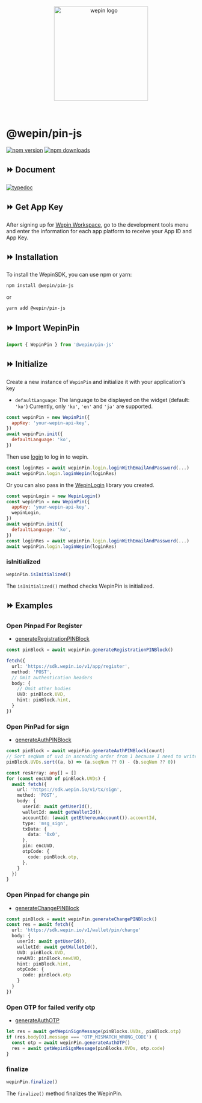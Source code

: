 <br/>

<p align="center">
  <a href="https://www.wepin.io/">
      <picture>
        <source media="(prefers-color-scheme: dark)">
        <img alt="wepin logo" src="https://github.com/WepinWallet/wepin-web-sdk-v1/blob/main/assets/wepin_logo_color.png?raw=true" width="250" height="auto">
      </picture>
</a>
</p>

<br>


# @wepin/pin-js

[![npm version](https://img.shields.io/npm/v/@wepin/pin-js?style=for-the-badge)](https://www.npmjs.org/package/@wepin/pin-js) [![npm downloads](https://img.shields.io/npm/dt/@wepin/pin-js.svg?label=downloads&style=for-the-badge)](https://www.npmjs.org/package/@wepin/pin-js)

## ⏩ Document
[![typedoc](https://img.shields.io/badge/typedoc-blue?style=for-the-badge)](https://wepinwallet.github.io/wepin-web-sdk-v1/modules/_wepin_pin_js.html)

## ⏩ Get App Key
After signing up for [Wepin Workspace](https://workspace.wepin.io/), go to the development tools menu and enter the information for each app platform to receive your App ID and App Key.


## ⏩ Installation
To install the WepinSDK, you can use npm or yarn:
```bash
npm install @wepin/pin-js
```
or
```bash
yarn add @wepin/pin-js
```

## ⏩ Import WepinPin 
```js
import { WepinPin } from '@wepin/pin-js'
```

## ⏩ Initialize
Create a new instance of `WepinPin` and initialize it with your application's  key
- `defaultLanguage`: The language to be displayed on the widget (default: `'ko'`)
Currently, only `'ko'`, `'en'` and `'ja'` are supported.
```js
const wepinPin = new WepinPin({
  appKey: 'your-wepin-api-key',
})
await wepinPin.init({
  defaultLanguage: 'ko',
})
```

Then use [login](../modules/_wepin_login_js.html) to log in to wepin.
```js
const loginRes = await wepinPin.login.loginWithEmailAndPassword(...)
await wepinPin.login.loginWepin(loginRes)
```

Or you can also pass in the [WepinLogin](../classes/_wepin_login_js.WepinLogin.html) library you created.
```js
const wepinLogin = new WepinLogin()
const wepinPin = new WepinPin({
  appKey: 'your-wepin-api-key',
  wepinLogin,
})
await wepinPin.init({
  defaultLanguage: 'ko',
})
const loginRes = await wepinPin.login.loginWithEmailAndPassword(...)
await wepinPin.login.loginWepin(loginRes)
```

### isInitialized
```js
wepinPin.isInitialized()
```
The `isInitialized()` method checks WepinPin is initialized.



## ⏩ Examples

### Open Pinpad For Register
- [generateRegistrationPINBlock](../classes/_wepin_pin_js.WepinPin.html#generateRegistrationPINBlock)
```typescript
const pinBlock = await wepinPin.generateRegistrationPINBlock()

fetch({
  url: 'https://sdk.wepin.io/v1/app/register',
  method: 'POST',
  // Omit authentication headers
  body: {
    // Omit other bodies
    UVD: pinBlock.UVD,
    hint: pinBlock.hint,
  }
})
```

### Open PinPad for sign
- [generateAuthPINBlock](../classes/_wepin_pin_js.WepinPin.html#generateAuthPINBlock)
```typescript
const pinBlock = await wepinPin.generateAuthPINBlock(count)
// Sort seqNum of uvd in ascending order from 1 because I need to write it in order starting from 1
pinBlock.UVDs.sort((a, b) => (a.seqNum ?? 0) - (b.seqNum ?? 0))

const resArray: any[] = []
for (const encUVD of pinBlock.UVDs) {
  await fetch({
    url: 'https://sdk.wepin.io/v1/tx/sign',
    method: 'POST',
    body: {
      userId: await getUserId(),
      walletId: await getWalletId(),
      accountId: (await getEthereumAccount()).accountId,
      type: 'msg_sign',
      txData: {
        data: '0x0',
      },
      pin: encUVD,
      otpCode: {
        code: pinBlock.otp,
      },
    }
  })
}
```

### Open Pinpad for change pin
- [generateChangePINBlock](../classes/_wepin_pin_js.WepinPin.html#generateChangePINBlock)
```typescript
const pinBlock = await wepinPin.generateChangePINBlock()
const res = await fetch({
  url: 'https://sdk.wepin.io/v1/wallet/pin/change'
  body: {
    userId: await getUserId(),
    walletId: await getWalletId(),
    UVD: pinBlock.UVD,
    newUVD: pinBlock.newUVD,
    hint: pinBlock.hint,
    otpCode: {
      code: pinBlock.otp
    }
  }
})
```

### Open OTP for failed verify otp
- [generateAuthOTP](../classes/_wepin_pin_js.WepinPin.html#generateAuthOTP)
```typescript
let res = await getWepinSignMessage(pinBlocks.UVDs, pinBlock.otp)
if (res.body[0].message === 'OTP_MISMATCH_WRONG_CODE') {
  const otp = await wepinPin.generateAuthOTP()
  res = await getWepinSignMessage(pinBlocks.UVDs, otp.code)
}
```

### finalize
```js
wepinPin.finalize()
```

The `finalize()` method finalizes the WepinPin.
